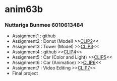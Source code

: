 # anim63b
### Nuttariga Bunmee 6010613484
* Assignment1 : github
* Assignment2 : Donut (Model)
\>\>[CLIP2](https://youtu.be/g3hDptRjdLw)\<\<
* Assignment3 : Tower (Model)
\>\>[CLIP3](https://youtu.be/PDisvG6kGm4)\<\<
* Assignment4 : github 
\>\>[CLIP4](https://youtu.be/v1fu4YZJe8w)\<\<
* Assignment5 : Car (Color and Light)
\>\>[CLIP5](https://youtu.be/8R2JLEaM_48)\<\<
* Assignment6 : Car (Animation)
\>\>[CLIP6](https://youtu.be/KUvtpX7cgGc)\<\<
* Assignment7 : Video Editing
\>\>[CLIP7](https://youtu.be/lQn8womJ68o)\<\<
* Final project
